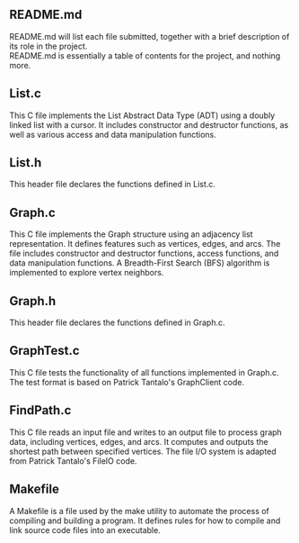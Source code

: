## README.md  
README.md will list each file submitted, together with a brief description of its role in the project.  
README.md is essentially a table of contents for the project, and nothing more.  

## List.c    
This C file implements the List Abstract Data Type (ADT) using a doubly linked list with a cursor. It includes constructor and destructor functions, as well as various access and data manipulation functions.  

## List.h  
This header file declares the functions defined in List.c.  

## Graph.c  
This C file implements the Graph structure using an adjacency list representation. It defines features such as vertices, edges, and arcs. The file includes constructor and destructor functions, access functions, and data manipulation functions. A Breadth-First Search (BFS) algorithm is implemented to explore vertex neighbors.  

## Graph.h  
This header file declares the functions defined in Graph.c.  

## GraphTest.c  
This C file tests the functionality of all functions implemented in Graph.c. The test format is based on Patrick Tantalo's GraphClient code.  

## FindPath.c  
This C file reads an input file and writes to an output file to process graph data, including vertices, edges, and arcs. It computes and outputs the shortest path between specified vertices. The file I/O system is adapted from Patrick Tantalo's FileIO code.  

## Makefile  
A Makefile is a file used by the make utility to automate the process of compiling and building a program. It defines rules for how to compile and link source code files into an executable.  
